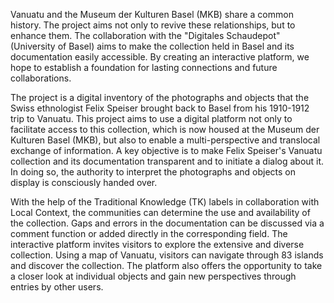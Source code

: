 Vanuatu and the Museum der Kulturen Basel (MKB) share a common history. The project aims not only to revive these relationships, but to enhance them. The collaboration with the "Digitales Schaudepot" (University of Basel) aims to make the collection held in Basel and its documentation easily accessible. By creating an interactive platform, we hope to establish a foundation for lasting connections and future collaborations.

The project is a digital inventory of the photographs and objects that the Swiss ethnologist Felix Speiser brought back to Basel from his 1910-1912 trip to Vanuatu. This project aims to use a digital platform not only to facilitate access to this collection, which is now housed at the Museum der Kulturen Basel (MKB), but also to enable a multi-perspective and translocal exchange of information. A key objective is to make Felix Speiser's Vanuatu collection and its documentation transparent and to initiate a dialog about it. In doing so, the authority to interpret the photographs and objects on display is consciously handed over.

With the help of the Traditional Knowledge (TK) labels in collaboration with Local Context, the communities can determine the use and availability of the collection. Gaps and errors in the documentation can be discussed via a comment function or added directly in the corresponding field. The interactive platform invites visitors to explore the extensive and diverse collection. Using a map of Vanuatu, visitors can navigate through 83 islands and discover the collection. The platform also offers the opportunity to take a closer look at individual objects and gain new perspectives through entries by other users.
